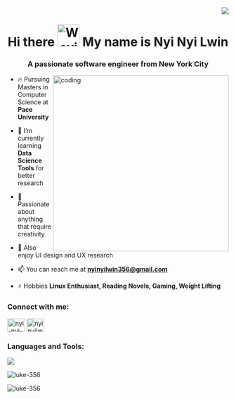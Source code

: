 <img align="right" src="https://visitor-badge.laobi.icu/badge?page_id=Luke-356.Luke-356" />
<h1 align="center">Hi there <img src="https://raw.githubusercontent.com/Tarikul-Islam-Anik/Animated-Fluent-Emojis/master/Emojis/Hand%20gestures/Waving%20Hand.png" alt="Waving Hand" width="50" height="50" /> My name is Nyi Nyi Lwin</h1>
<h3 align="center">A passionate software engineer from New York City</h3>
<img align="right" alt="coding" width="400" src="https://cdnb.artstation.com/p/assets/images/images/036/125/405/original/igor-freitas-mesa.gif?1616779562">

- 🔥 Pursuing Masters in Computer Science at **Pace University**

- 🌱 I’m currently learning **Data Science Tools** for better research

- 🌟 Passionate about anything that require creativity   

- 🎨 Also enjoy UI design and UX research

- 📫 You can reach me at **nyinyilwin356@gmail.com**

- ⚡ Hobbies **Linux Enthusiast, Reading Novels, Gaming, Weight Lifting**

<h3 align="left">Connect with me:</h3>
<p align="left">
<a href="https://linkedin.com/in/nyi-nyi-lwin-89b706178" target="blank"><img align="center" src="https://raw.githubusercontent.com/rahuldkjain/github-profile-readme-generator/master/src/images/icons/Social/linked-in-alt.svg" alt="nyi-nyi-lwin-89b706178" height="30" width="40" /></a>
<a href="https://discord.gg/nyinyilwin." target="blank"><img align="center" src="https://raw.githubusercontent.com/rahuldkjain/github-profile-readme-generator/master/src/images/icons/Social/discord.svg" alt="nyinyilwin." height="30" width="40" /></a>
</p>

<h3 align="left">Languages and Tools:</h3>
<p align="left">
  <a href="https://skillicons.dev">
    <img src="https://skillicons.dev/icons?i=html,css,js,react,java,c,py,mysql,php,tailwind,figma,xd,linux" />
  </a>
</p>

<p><img align="center" src="https://github-readme-stats.vercel.app/api/top-langs?username=luke-356&show_icons=true&locale=en&layout=compact" alt="luke-356" /></p>

<p><img align="center" src="https://github-readme-streak-stats.herokuapp.com/?user=luke-356&" alt="luke-356" /></p>

